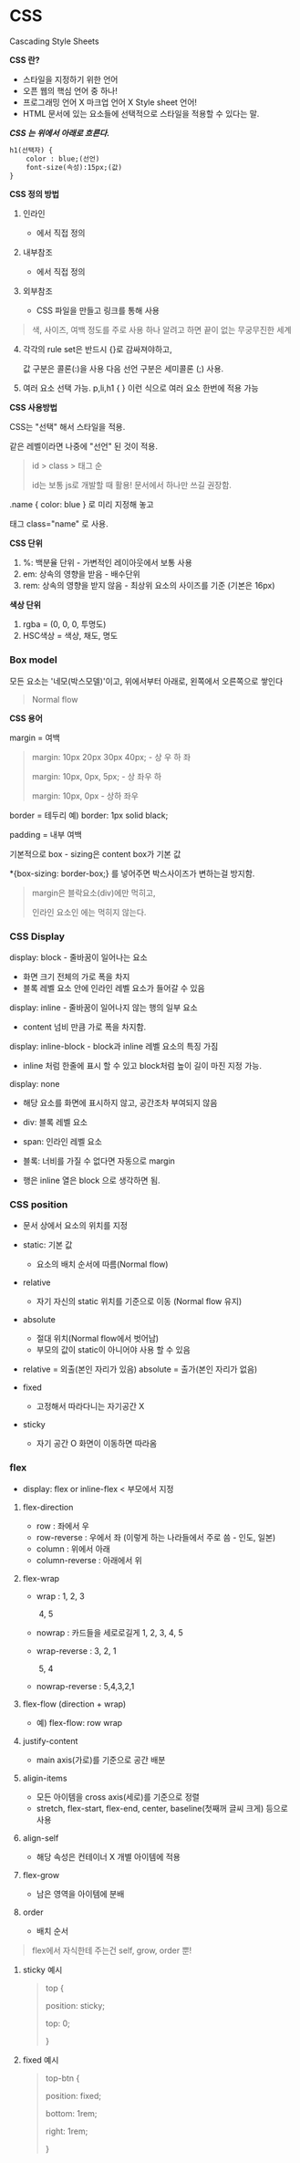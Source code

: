 # CSS

Cascading Style Sheets

**CSS 란?**

- 스타일을 지정하기 위한 언어
- 오픈 웹의 핵심 언어 중 하나!
- 프로그래밍 언어 X 마크업 언어 X Style sheet 언어!
- HTML 문서에 있는 요소들에 선택적으로 스타일을 적용할 수 있다는 말.

***CSS 는 위에서 아래로 흐른다.***

```html
h1(선택자) {
	color : blue;(선언)
    font-size(속성):15px;(값)
}
```

**CSS 정의 방법**

1. 인라인

   - <body> 에서 직접 정의

2. 내부참조 

   - <head> 에서 직접 정의

3. 외부참조

   - CSS 파일을 만들고 링크를 통해 사용

> 색, 사이즈, 여백 정도를 주로 사용 하나 알려고 하면 끝이 없는 무궁무진한 세계

4. 각각의 rule set은 반드시 {}로 감싸져야하고, 

   값 구분은 콜론(:)을 사용 다음 선언 구분은 세미콜론 (;) 사용.

5. 여러 요소 선택 가능. p,li,h1 { } 이런 식으로 여러 요소 한번에 적용 가능



**CSS 사용방법**

CSS는 "선택" 해서 스타일을 적용.

같은 레벨이라면 나중에 "선언" 된 것이 적용.

> id > class > 태그 순
>
> id는 보통 js로 개발할 때 활용! 문서에서 하나만 쓰길 권장함.

.name { color: blue } 로 미리 지정해 놓고

태그 class="name" 로 사용.



**CSS 단위**

1. %: 백분율 단위 - 가변적인 레이아웃에서 보통 사용
2. em: 상속의 영향을 받음 - 배수단위
3. rem: 상속의 영향을 받지 않음 - 최상위 요소의 사이즈를 기준 (기본은 16px)

**색상 단위**

1. rgba = (0, 0, 0, 투명도)
2. HSC색상 = 색상, 채도, 명도

### Box model

모든 요소는 '네모(박스모델)'이고, 위에서부터 아래로, 왼쪽에서 오른쪽으로 쌓인다

> Normal flow

**CSS 용어**

margin = 여백

> margin: 10px 20px 30px 40px; - 상 우 하 좌
>
> margin: 10px, 0px, 5px; - 상 좌우 하
>
> margin: 10px, 0px - 상하 좌우

border = 테두리 예) border: 1px solid black;

padding = 내부 여백

기본적으로 box - sizing은 content box가 기본 값

*{box-sizing: border-box;} 를 넣어주면 박스사이즈가 변하는걸 방지함. 

> margin은 블락요소(div)에만 먹히고,
>
> 인라인 요소인 <span>에는 먹히지 않는다.



### CSS Display

display: block - 줄바꿈이 일어나는 요소

- 화면 크기 전체의 가로 폭을 차지
- 블록 레벨 요소 안에 인라인 레벨 요소가 들어갈 수 있음

display: inline - 줄바꿈이 일어나지 않는 행의 일부 요소

- content 넘비 만큼 가로 폭을 차지함.

display: inline-block - block과 inline 레벨 요소의 특징 가짐

- inline 처럼 한줄에 표시 할 수 있고 block처럼 높이 길이 마진 지정 가능.

display: none

- 해당 요소를 화면에 표시하지 않고, 공간조차 부여되지 않음

- div: 블록 레벨 요소

- span: 인라인 레벨 요소

- 블록: 너비를 가질 수 없다면 자동으로 margin

- 행은 inline 열은 block 으로 생각하면 됨.



### CSS position

- 문서 상에서 요소의 위치를 지정
- static: 기본 값
  - 요소의 배치 순서에 따름(Normal flow)
- relative
  - 자기 자신의 static 위치를 기준으로 이동 (Normal flow 유지)
- absolute
  - 절대 위치(Normal flow에서 벗어남)
  - 부모의 값이 static이 아니어야 사용 할 수 있음
- relative = 외출(본인 자리가 있음) absolute = 출가(본인 자리가 없음)

- fixed
  - 고정해서 따라다니는 자기공간 X
- sticky
  - 자기 공간 O 화면이 이동하면 따라옴

### flex

- display: flex or inline-flex < 부모에서 지정

1. flex-direction

   - row : 좌에서 우
   - row-reverse : 우에서 좌 (이렇게 하는 나라들에서 주로 씀 - 인도, 일본)
   - column : 위에서 아래
   - column-reverse : 아래에서 위

2. flex-wrap

   - wrap : 1, 2, 3

     ​       	 4, 5

   - nowrap : 카드들을 세로로길게 1, 2, 3, 4, 5

   - wrap-reverse : 3, 2, 1

     ​                           5, 4

   - nowrap-reverse : 5,4,3,2,1

3. flex-flow (direction + wrap)

   - 예) flex-flow: row wrap

4. justify-content

   - main axis(가로)를 기준으로 공간 배분

5. aligin-items

   - 모든 아이템을 cross axis(세로)를 기준으로 정렬
   - stretch, flex-start, flex-end, center, baseline(첫째꺼 글씨 크게) 등으로 사용

6. align-self

   - 해당 속성은 컨테이너 X 개별 아이템에 적용

7. flex-grow

   - 남은 영역을 아이템에 분배

8. order

   - 배치 순서

> flex에서 자식한테 주는건 self, grow, order 뿐!

1. sticky 예시

   > top {
   >
   >   position: sticky;
   >
   >   top: 0;
   >
   > }

2. fixed 예시

   > top-btn {
   >
   >   position: fixed;
   >
   >   bottom: 1rem;
   >
   >   right: 1rem;
   >
   > }
